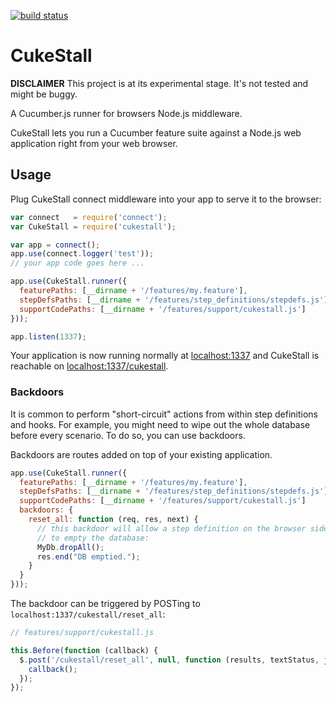 [![build status](https://secure.travis-ci.org/jbpros/cukestall.png)](http://travis-ci.org/jbpros/cukestall)
# CukeStall

**DISCLAIMER** This project is at its experimental stage. It's not tested and might be buggy.

A Cucumber.js runner for browsers Node.js middleware.

CukeStall lets you run a Cucumber feature suite against a Node.js web application right from your web browser.


## Usage

Plug CukeStall connect middleware into your app to serve it to the browser:

```javascript
var connect   = require('connect');
var CukeStall = require('cukestall');

var app = connect();
app.use(connect.logger('test'));
// your app code goes here ...

app.use(CukeStall.runner({
  featurePaths: [__dirname + '/features/my.feature'],
  stepDefsPaths: [__dirname + '/features/step_definitions/stepdefs.js'],
  supportCodePaths: [__dirname + '/features/support/cukestall.js']
}));

app.listen(1337);
```

Your application is now running normally at [localhost:1337](http://localhost:1337) and CukeStall is reachable on [localhost:1337/cukestall](http://localhost:1337/cukestall).

### Backdoors

It is common to perform "short-circuit" actions from within step definitions and hooks. For example, you might need to wipe out the whole database before every scenario. To do so, you can use backdoors.

Backdoors are routes added on top of your existing application.

```javascript
app.use(CukeStall.runner({
  featurePaths: [__dirname + '/features/my.feature'],
  stepDefsPaths: [__dirname + '/features/step_definitions/stepdefs.js'],
  supportCodePaths: [__dirname + '/features/support/cukestall.js']
  backdoors: {
    reset_all: function (req, res, next) {
      // this backdoor will allow a step definition on the browser side
      // to empty the database:
      MyDb.dropAll();
      res.end("DB emptied.");
    }
  }
}));
```

The backdoor can be triggered by POSTing to `localhost:1337/cukestall/reset_all`:

```javascript
// features/support/cukestall.js

this.Before(function (callback) {
  $.post('/cukestall/reset_all', null, function (results, textStatus, jqXHR) {
    callback();
  });
});
```
